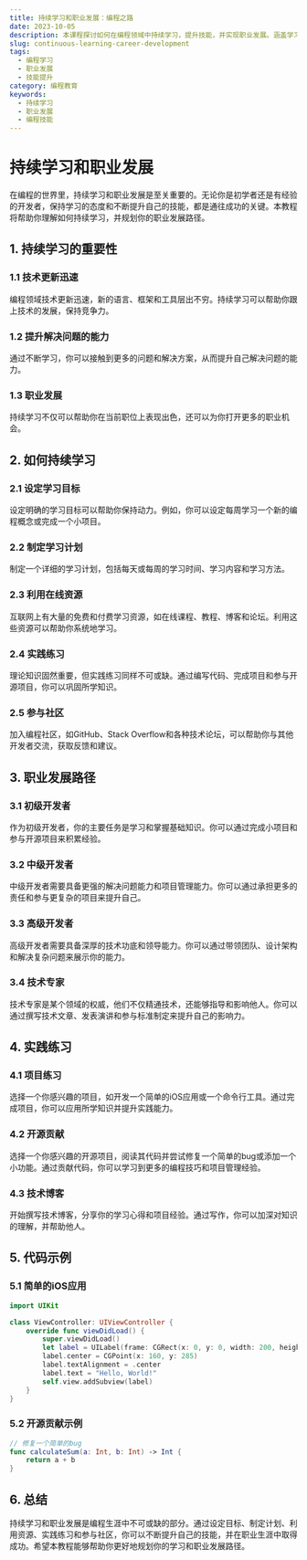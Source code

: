 ```yaml
---
title: 持续学习和职业发展：编程之路
date: 2023-10-05
description: 本课程探讨如何在编程领域中持续学习，提升技能，并实现职业发展。涵盖学习策略、技能提升、职业规划等关键内容。
slug: continuous-learning-career-development
tags:
  - 编程学习
  - 职业发展
  - 技能提升
category: 编程教育
keywords:
  - 持续学习
  - 职业发展
  - 编程技能
---
```


# 持续学习和职业发展

在编程的世界里，持续学习和职业发展是至关重要的。无论你是初学者还是有经验的开发者，保持学习的态度和不断提升自己的技能，都是通往成功的关键。本教程将帮助你理解如何持续学习，并规划你的职业发展路径。

## 1. 持续学习的重要性

### 1.1 技术更新迅速
编程领域技术更新迅速，新的语言、框架和工具层出不穷。持续学习可以帮助你跟上技术的发展，保持竞争力。

### 1.2 提升解决问题的能力
通过不断学习，你可以接触到更多的问题和解决方案，从而提升自己解决问题的能力。

### 1.3 职业发展
持续学习不仅可以帮助你在当前职位上表现出色，还可以为你打开更多的职业机会。

## 2. 如何持续学习

### 2.1 设定学习目标
设定明确的学习目标可以帮助你保持动力。例如，你可以设定每周学习一个新的编程概念或完成一个小项目。

### 2.2 制定学习计划
制定一个详细的学习计划，包括每天或每周的学习时间、学习内容和学习方法。

### 2.3 利用在线资源
互联网上有大量的免费和付费学习资源，如在线课程、教程、博客和论坛。利用这些资源可以帮助你系统地学习。

### 2.4 实践练习
理论知识固然重要，但实践练习同样不可或缺。通过编写代码、完成项目和参与开源项目，你可以巩固所学知识。

### 2.5 参与社区
加入编程社区，如GitHub、Stack Overflow和各种技术论坛，可以帮助你与其他开发者交流，获取反馈和建议。

## 3. 职业发展路径

### 3.1 初级开发者
作为初级开发者，你的主要任务是学习和掌握基础知识。你可以通过完成小项目和参与开源项目来积累经验。

### 3.2 中级开发者
中级开发者需要具备更强的解决问题能力和项目管理能力。你可以通过承担更多的责任和参与更复杂的项目来提升自己。

### 3.3 高级开发者
高级开发者需要具备深厚的技术功底和领导能力。你可以通过带领团队、设计架构和解决复杂问题来展示你的能力。

### 3.4 技术专家
技术专家是某个领域的权威，他们不仅精通技术，还能够指导和影响他人。你可以通过撰写技术文章、发表演讲和参与标准制定来提升自己的影响力。

## 4. 实践练习

### 4.1 项目练习
选择一个你感兴趣的项目，如开发一个简单的iOS应用或一个命令行工具。通过完成项目，你可以应用所学知识并提升实践能力。

### 4.2 开源贡献
选择一个你感兴趣的开源项目，阅读其代码并尝试修复一个简单的bug或添加一个小功能。通过贡献代码，你可以学习到更多的编程技巧和项目管理经验。

### 4.3 技术博客
开始撰写技术博客，分享你的学习心得和项目经验。通过写作，你可以加深对知识的理解，并帮助他人。

## 5. 代码示例

### 5.1 简单的iOS应用
```swift
import UIKit

class ViewController: UIViewController {
    override func viewDidLoad() {
        super.viewDidLoad()
        let label = UILabel(frame: CGRect(x: 0, y: 0, width: 200, height: 21))
        label.center = CGPoint(x: 160, y: 285)
        label.textAlignment = .center
        label.text = "Hello, World!"
        self.view.addSubview(label)
    }
}
```

### 5.2 开源贡献示例
```swift
// 修复一个简单的bug
func calculateSum(a: Int, b: Int) -> Int {
    return a + b
}
```

## 6. 总结

持续学习和职业发展是编程生涯中不可或缺的部分。通过设定目标、制定计划、利用资源、实践练习和参与社区，你可以不断提升自己的技能，并在职业生涯中取得成功。希望本教程能够帮助你更好地规划你的学习和职业发展路径。